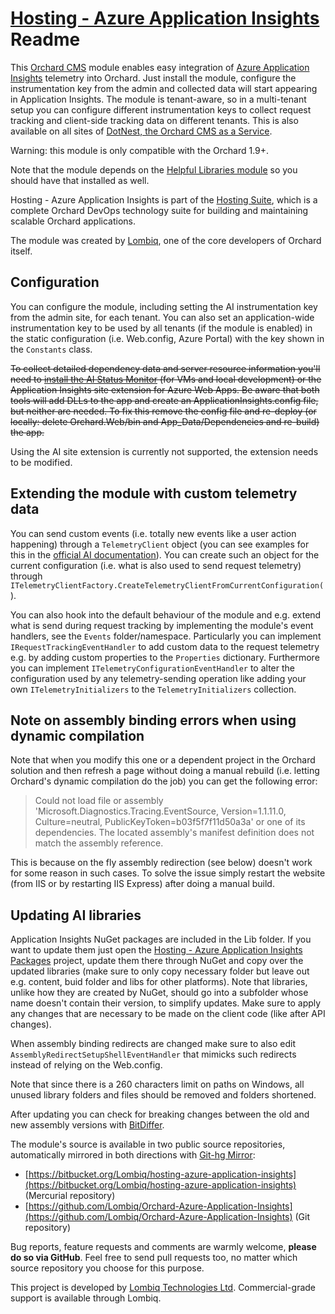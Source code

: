 # [Hosting - Azure Application Insights](https://github.com/Lombiq/Orchard-Azure-Application-Insights) Readme



This [Orchard CMS](http://orchardproject.net/) module enables easy integration of [Azure Application Insights](http://azure.microsoft.com/en-us/documentation/articles/app-insights-start-monitoring-app-health-usage/) telemetry into Orchard. Just install the module, configure the instrumentation key from the admin and collected data will start appearing in Application Insights. The module is tenant-aware, so in a multi-tenant setup you can configure different instrumentation keys to collect request tracking and client-side tracking data on different tenants. This is also available on all sites of [DotNest, the Orchard CMS as a Service](https://dotnest.com/).

Warning: this module is only compatible with the Orchard 1.9+.

Note that the module depends on the [Helpful Libraries module](https://github.com/Lombiq/Helpful-Libraries) so you should have that installed as well.

Hosting - Azure Application Insights is part of the [Hosting Suite](https://dotnest.com/knowledge-base/topics/lombiq-hosting-suite), which is a complete Orchard DevOps technology suite for building and maintaining scalable Orchard applications.

The module was created by [Lombiq](http://lombiq.com), one of the core developers of Orchard itself.


## Configuration

You can configure the module, including setting the AI instrumentation key from the admin site, for each tenant. You can also set an application-wide instrumentation key to be used by all tenants (if the module is enabled) in the static configuration (i.e. Web.config, Azure Portal) with the key shown in the `Constants` class.

<del>To collect detailed dependency data and server resource information you'll need to [install the AI Status Monitor](https://azure.microsoft.com/en-us/documentation/articles/app-insights-monitor-performance-live-website-now/) (for VMs and local development) or the Application Insights site extension for Azure Web Apps. Be aware that both tools will add DLLs to the app and create an ApplicationInsights.config file, but neither are needed. To fix this remove the config file and re-deploy (or locally: delete Orchard.Web/bin and App_Data/Dependencies and re-build) the app.</del>

Using the AI site extension is currently not supported, the extension needs to be modified.


## Extending the module with custom telemetry data

You can send custom events (i.e. totally new events like a user action happening) through a `TelemetryClient` object (you can see examples for this in the [official AI documentation](https://azure.microsoft.com/en-us/documentation/articles/app-insights-api-custom-events-metrics/)). You can create such an object for the current configuration (i.e. what is also used to send request telemetry) through 
`ITelemetryClientFactory.CreateTelemetryClientFromCurrentConfiguration(`).

You can also hook into the default behaviour of the module and e.g. extend what is send during request tracking by implementing the module's event handlers, see the 
`Events` folder/namespace. Particularly you can implement `IRequestTrackingEventHandler` to add custom data to the request telemetry e.g. by adding custom properties to the `Properties` dictionary. Furthermore you can implement `ITelemetryConfigurationEventHandler` to alter the configuration used by any telemetry-sending operation like adding your own `ITelemetryInitializers` to the `TelemetryInitializers` collection.


## Note on assembly binding errors when using dynamic compilation

Note that when you modify this one or a dependent project in the Orchard solution and then refresh a page without doing a manual rebuild (i.e. letting Orchard's dynamic compilation do the job) you can get the following error:

> Could not load file or assembly 'Microsoft.Diagnostics.Tracing.EventSource, Version=1.1.11.0, Culture=neutral, PublicKeyToken=b03f5f7f11d50a3a' or one of its dependencies. The located assembly's manifest definition does not match the assembly reference.

This is because on the fly assembly redirection (see below) doesn't work for some reason in such cases. To solve the issue simply restart the website (from IIS or by restarting IIS Express) after doing a manual build.


## Updating AI libraries

Application Insights NuGet packages are included in the Lib folder. If you want to update them just open the [Hosting - Azure Application Insights Packages](https://bitbucket.org/Lombiq/hosting-azure-application-insights-packages) project, update them there through NuGet and copy over the updated libraries (make sure to only copy necessary folder but leave out e.g. content, buid folder and libs for other platforms). Note that libraries, unlike how they are created by NuGet, should go into a subfolder whose name doesn't contain their version, to simplify updates. Make sure to apply any changes that are necessary to be made on the client code (like after API changes).

When assembly binding redirects are changed make sure to also edit `AssemblyRedirectSetupShellEventHandler` that mimicks such redirects instead of relying on the Web.config.

Note that since there is a 260 characters limit on paths on Windows, all unused library folders and files should be removed and folders shortened.

After updating you can check for breaking changes between the old and new assembly versions with [BitDiffer](http://www.bitwidgets.com/).

The module's source is available in two public source repositories, automatically mirrored in both directions with [Git-hg Mirror](https://githgmirror.com):

- [https://bitbucket.org/Lombiq/hosting-azure-application-insights](https://bitbucket.org/Lombiq/hosting-azure-application-insights) (Mercurial repository)
- [https://github.com/Lombiq/Orchard-Azure-Application-Insights](https://github.com/Lombiq/Orchard-Azure-Application-Insights) (Git repository)

Bug reports, feature requests and comments are warmly welcome, **please do so via GitHub**.
Feel free to send pull requests too, no matter which source repository you choose for this purpose.

This project is developed by [Lombiq Technologies Ltd](http://lombiq.com/). Commercial-grade support is available through Lombiq.